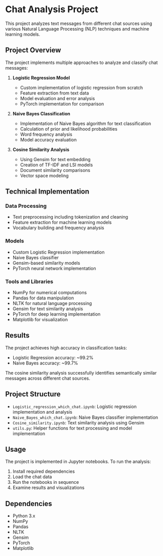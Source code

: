# Chat Analysis Project

This project analyzes text messages from different chat sources using various Natural Language Processing (NLP) techniques and machine learning models.

## Project Overview

The project implements multiple approaches to analyze and classify chat messages:

1. **Logistic Regression Model**
   - Custom implementation of logistic regression from scratch
   - Feature extraction from text data
   - Model evaluation and error analysis
   - PyTorch implementation for comparison

2. **Naive Bayes Classification**
   - Implementation of Naive Bayes algorithm for text classification
   - Calculation of prior and likelihood probabilities
   - Word frequency analysis
   - Model accuracy evaluation

3. **Cosine Similarity Analysis**
   - Using Gensim for text embedding
   - Creation of TF-IDF and LSI models
   - Document similarity comparisons
   - Vector space modeling

## Technical Implementation

### Data Processing
- Text preprocessing including tokenization and cleaning
- Feature extraction for machine learning models
- Vocabulary building and frequency analysis

### Models
- Custom Logistic Regression implementation
- Naive Bayes classifier
- Gensim-based similarity models
- PyTorch neural network implementation

### Tools and Libraries
- NumPy for numerical computations
- Pandas for data manipulation
- NLTK for natural language processing
- Gensim for text similarity analysis
- PyTorch for deep learning implementation
- Matplotlib for visualization

## Results

The project achieves high accuracy in classification tasks:
- Logistic Regression accuracy: ~99.2%
- Naive Bayes accuracy: ~99.7%

The cosine similarity analysis successfully identifies semantically similar messages across different chat sources.

## Project Structure

- `Logistic_regression_which_chat.ipynb`: Logistic regression implementation and analysis
- `Naive_Bayes_which_chat.ipynb`: Naive Bayes classifier implementation
- `Cosine_similarity.ipynb`: Text similarity analysis using Gensim
- `utils.py`: Helper functions for text processing and model implementation

## Usage

The project is implemented in Jupyter notebooks. To run the analysis:

1. Install required dependencies
2. Load the chat data
3. Run the notebooks in sequence
4. Examine results and visualizations

## Dependencies

- Python 3.x
- NumPy
- Pandas
- NLTK
- Gensim
- PyTorch
- Matplotlib